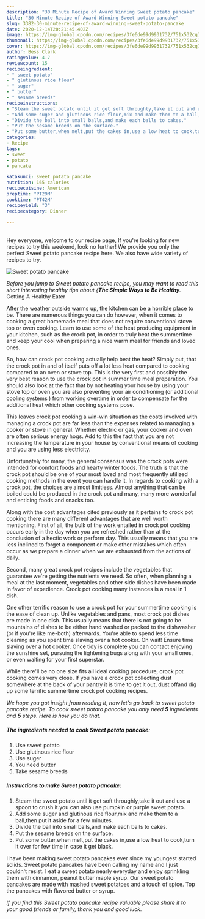 ```yaml
---
description: "30 Minute Recipe of Award Winning Sweet potato pancake"
title: "30 Minute Recipe of Award Winning Sweet potato pancake"
slug: 3382-30-minute-recipe-of-award-winning-sweet-potato-pancake
date: 2020-12-14T20:21:45.402Z
image: https://img-global.cpcdn.com/recipes/3fe6de99d9931732/751x532cq70/sweet-potato-pancake-recipe-main-photo.jpg
thumbnail: https://img-global.cpcdn.com/recipes/3fe6de99d9931732/751x532cq70/sweet-potato-pancake-recipe-main-photo.jpg
cover: https://img-global.cpcdn.com/recipes/3fe6de99d9931732/751x532cq70/sweet-potato-pancake-recipe-main-photo.jpg
author: Bess Clark
ratingvalue: 4.7
reviewcount: 15
recipeingredient:
- " sweet potato"
- " glutinous rice flour"
- " suger"
- " butter"
- " sesame breeds"
recipeinstructions:
- "Steam the sweet potato until it get soft throughly,take it out and use a spoon to crush it.you can also use pumpkin or purple sweet potato."
- "Add some suger and glutinous rice flour,mix and make them to a ball,then put it aside for a few minutes."
- "Divide the ball into small balls,and make each balls to cakes."
- "Put the sesame breeds on the surface."
- "Put some butter,when melt,put the cakes in,use a low heat to cook,turn it over for few time in case it get black."
categories:
- Recipe
tags:
- sweet
- potato
- pancake

katakunci: sweet potato pancake 
nutrition: 165 calories
recipecuisine: American
preptime: "PT29M"
cooktime: "PT42M"
recipeyield: "3"
recipecategory: Dinner

---
```

<br>
Hey everyone, welcome to our recipe page, If you're looking for new recipes to try this weekend, look no further! We provide you only the perfect Sweet potato pancake recipe here. We also have wide variety of recipes to try.
<br>


![Sweet potato pancake](https://img-global.cpcdn.com/recipes/3fe6de99d9931732/751x532cq70/sweet-potato-pancake-recipe-main-photo.jpg)

<i>Before you jump to Sweet potato pancake recipe, you may want to read this short interesting healthy tips about {<strong>The Simple Ways to Be Healthy</strong>.</i>
Getting A Healthy Eater


After the weather outside warms up, the kitchen can be a horrible place to be. There are numerous things you can do however, when it comes to cooking a great homemade meal that does not require conventional stove top or oven cooking. Learn to use some of the heat producing equipment in your kitchen, such as the crock pot, in order to truly beat the summertime and keep your cool when preparing a nice warm meal for friends and loved ones.

So, how can crock pot cooking actually help beat the heat? Simply put, that the crock pot in and of itself puts off a lot less heat compared to cooking compared to an oven or stove top. This is the very first and possibly the very best reason to use the crock pot in summer time meal preparation. You should also look at the fact that by not heating your house by using your stove top or oven you are also preventing your air conditioning (or additional cooling systems ) from working overtime in order to compensate for the additional heat which other cooking systems pose.

This leaves crock pot cooking a win-win situation as the costs involved with managing a crock pot are far less than the expenses related to managing a cooker or stove in general. Whether electric or gas, your cooker and oven are often serious energy hogs. Add to this the fact that you are not increasing the temperature in your house by conventional means of cooking and you are using less electricity.

Unfortunately for many, the general consensus was the crock pots were intended for comfort foods and hearty winter foods.  The truth is that the crock pot should be one of your most loved and most frequently utilized cooking methods in the event you can handle it. In regards to cooking with a crock pot, the choices are almost limitless.  Almost anything that can be boiled could be produced in the crock pot and many, many more wonderful and enticing foods and snacks too.



Along with the cost advantages cited previously as it pertains to crock pot cooking there are many different advantages that are well worth mentioning. First of all, the bulk of the work entailed in crock pot cooking occurs early in the day when you are refreshed rather than at the conclusion of a hectic work or perform day. This usually means that you are less inclined to forget a component or make other mistakes which often occur as we prepare a dinner when we are exhausted from the actions of daily.

Second, many great crock pot recipes include the vegetables that guarantee we're getting the nutrients we need. So often, when planning a meal at the last moment, vegetables and other side dishes have been made in favor of expedience. Crock pot cooking many instances is a meal in 1 dish.

One other terrific reason to use a crock pot for your summertime cooking is the ease of clean up.  Unlike vegetables and pans, most crock pot dishes are made in one dish. This usually means that there is not going to be mountains of dishes to be either hand washed or packed to the dishwasher (or if you're like me-both) afterwards. You're able to spend less time cleaning as you spent time slaving over a hot cooker. Oh wait! Ensure time slaving over a hot cooker. Once tidy is complete you can contact enjoying the sunshine set, pursuing the lightening bugs along with your small ones, or even waiting for your first superstar.

While there'll be no one size fits all ideal cooking procedure, crock pot cooking comes very close. If you have a crock pot collecting dust somewhere at the back of your pantry it is time to get it out, dust offand dig up some terrific summertime crock pot cooking recipes.


<i>We hope you got insight from reading it, now let's go back to sweet potato pancake recipe. To cook sweet potato pancake you only need <strong>5</strong> ingredients and <strong>5</strong> steps. Here is how you do that.
</i>

##### The ingredients needed to cook Sweet potato pancake:

1. Use  sweet potato
1. Use  glutinous rice flour
1. Use  suger
1. You need  butter
1. Take  sesame breeds


##### Instructions to make Sweet potato pancake:

1. Steam the sweet potato until it get soft throughly,take it out and use a spoon to crush it.you can also use pumpkin or purple sweet potato.
1. Add some suger and glutinous rice flour,mix and make them to a ball,then put it aside for a few minutes.
1. Divide the ball into small balls,and make each balls to cakes.
1. Put the sesame breeds on the surface.
1. Put some butter,when melt,put the cakes in,use a low heat to cook,turn it over for few time in case it get black.


I have been making sweet potato pancakes ever since my youngest started solids. Sweet potato pancakes have been calling my name and I just couldn&#39;t resist. I eat a sweet potato nearly everyday and enjoy sprinkling them with cinnamon, peanut butter maple syrup. Our sweet potato pancakes are made with mashed sweet potatoes and a touch of spice. Top the pancakes with flavored butter or syrup. 

<i>If you find this Sweet potato pancake recipe valuable please share it to your good friends or family, thank you and good luck.</i>
